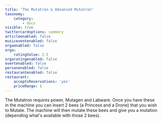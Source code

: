 ```yaml
---
title: 'The Mutatron & Advanced Mutatron'
taxonomy:
    category:
        - docs
visible: true
twittercardoptions: summary
articleenabled: false
musiceventenabled: false
orgaenabled: false
orga:
    ratingValue: 2.5
orgaratingenabled: false
eventenabled: false
personenabled: false
restaurantenabled: false
restaurant:
    acceptsReservations: 'yes'
    priceRange: $
---
```


The Mutatron requires power, Mutagen and Labware. Once you have these in the machine you can insert 2 bees (a Princess and a Drone) that you wish to Mutate. The machine will then mutate these bees and give you a mutation (depending what's available with those 2 bees). 

